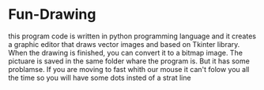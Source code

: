 # Fun-Drawing
this program code is written in python programming language and it creates a graphic editor that draws vector images and based on Tkinter library. When the drawing is finished, you can convert it to a bitmap image. The pictuare is saved in the same folder whare the program is.
But it has some problamse. If you are moving to fast whith our mouse it can't folow you all the time so you will have some dots insted of a strat line
